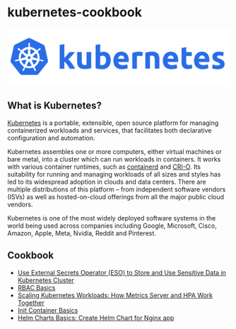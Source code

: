 # kubernetes-cookbook

![](./img/k8s_logo.png)

## What is Kubernetes?
[Kubernetes](https://kubernetes.io/docs/concepts/overview/) is a portable, extensible, open source platform for managing containerized workloads and services, that facilitates both declarative configuration and automation.

Kubernetes assembles one or more computers, either virtual machines or bare metal, into a cluster which can run workloads in containers. It works with various container runtimes, such as [containerd](https://containerd.io/) and [CRI-O](https://cri-o.io/). Its suitability for running and managing workloads of all sizes and styles has led to its widespread adoption in clouds and data centers. There are multiple distributions of this platform – from independent software vendors (ISVs) as well as hosted-on-cloud offerings from all the major public cloud vendors.

Kubernetes is one of the most widely deployed software systems in the world being used across companies including Google, Microsoft, Cisco, Amazon, Apple, Meta, Nvidia, Reddit and Pinterest.

## Cookbook

- [Use External Secrets Operator (ESO) to Store and Use Sensitive Data in Kubernetes Cluster](./recipes/external-operator-with-aws-secrets-manager/)
- [RBAC Basics](./recipes/rbac-basics/)
- [Scaling Kubernetes Workloads: How Metrics Server and HPA Work Together](./recipes/metrics-server/)
- [Init Container Basics](./recipes/init-containers/basics/)
- [Helm Charts Basics: Create Helm Chart for Nginx app](./recipes/helm-charts-basics/)